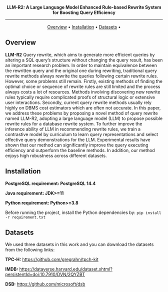 <div align="center">

**LLM-R2: A Large Language Model Enhanced Rule-based Rewrite System for Boosting Query Efficiency**

------

<p align="center">
  <a href="#Overview">Overview</a> •
  <a href="#Installation">Installation</a> •
  <a href="#Datasets">Datasets</a> •
</p>

</div>



## Overview ## 
**LLM-R2**  Query rewrite, which aims to generate more efficient queries by altering a SQL query’s structure without changing the query result, has been an important research problem. In order to maintain equivalence between the rewritten query and the original one during rewriting, traditional query rewrite methods always rewrite the queries following certain rewrite rules. However, some problems still remain. Firstly, existing methods of finding the optimal choice or sequence of rewrite rules are still limited and the process always costs a lot of resources. Methods involving discovering new rewrite rules typically require complicated proofs of structural logic or extensive user interactions. Secondly, current query rewrite methods usually rely highly on DBMS cost estimators which are often not accurate. In this paper, we address these problems by proposing a novel method of query rewrite named LLM-R2, adopting a large language model (LLM) to propose possible rewrite rules for a database rewrite system. To further improve the inference ability of LLM in recommending rewrite rules, we train a contrastive model by curriculum to learn query representations and select effective query demonstrations for the LLM. Experimental results have shown that our method can significantly improve the query executing efficiency and outperform the baseline methods. In addition, our method enjoys high robustness across different datasets.



</div>

## Installation

**PostgreSQL requirement: PostgreSQL 14.4**

**Java requirement: JDK>=11**

**Python requirement: Python>=3.8**

Before running the project, install the Python dependencies by:
```pip install -r requirement.txt```


## Datasets

We used three datasets in this work and you can download the datasets from the following links:

**TPC-H:** https://github.com/gregrahn/tpch-kit

**IMDB:** https://dataverse.harvard.edu/dataset.xhtml?persistentId=doi:10.7910/DVN/2QYZBT

**DSB:** https://github.com/microsoft/dsb

